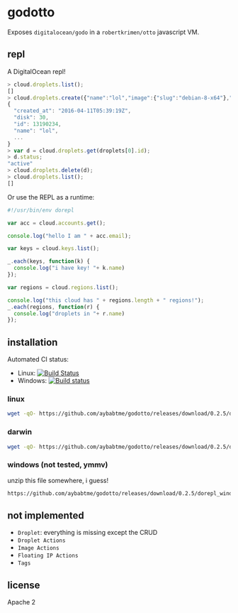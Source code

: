 # godotto

Exposes `digitalocean/godo` in a `robertkrimen/otto` javascript VM.

## repl

A DigitalOcean repl!

```javascript
> cloud.droplets.list();
[]
> cloud.droplets.create({"name":"lol","image":{"slug":"debian-8-x64"},"region":"nyc3","size":"1gb"});
{
  "created_at": "2016-04-11T05:39:19Z",
  "disk": 30,
  "id": 13190234,
  "name": "lol",
  ...
}
> var d = cloud.droplets.get(droplets[0].id);
> d.status;
"active"
> cloud.droplets.delete(d);
> cloud.droplets.list();
[]
```

Or use the REPL as a runtime:

```javascript
#!/usr/bin/env dorepl

var acc = cloud.accounts.get();

console.log("hello I am " + acc.email);

var keys = cloud.keys.list();

_.each(keys, function(k) {
  console.log("i have key! "+ k.name)
});

var regions = cloud.regions.list();

console.log("this cloud has " + regions.length + " regions!");
_.each(regions, function(r) {
  console.log("droplets in "+ r.name)
});
```


## installation

Automated CI status:
- Linux: [![Build Status](https://travis-ci.org/aybabtme/godotto.svg?branch=master)](https://travis-ci.org/aybabtme/godotto)
- Windows: [![Build status](https://ci.appveyor.com/api/projects/status/7v6iq8fs8rdq3ua2/branch/master?svg=true)](https://ci.appveyor.com/project/aybabtme/godotto/branch/master)

### linux

```bash
wget -qO- https://github.com/aybabtme/godotto/releases/download/0.2.5/dorepl_linux.tar.gz | tar xvz
```

### darwin

```bash
wget -qO- https://github.com/aybabtme/godotto/releases/download/0.2.5/dorepl_darwin.tar.gz | tar xvz
```

### windows (not tested, ymmv)

unzip this file somewhere, i guess!
```bash
https://github.com/aybabtme/godotto/releases/download/0.2.5/dorepl_windows.zip
```


## not implemented

* `Droplet`: everything is missing except the CRUD
* `Droplet Actions`
* `Image Actions`
* `Floating IP Actions`
* `Tags`

## license

Apache 2
